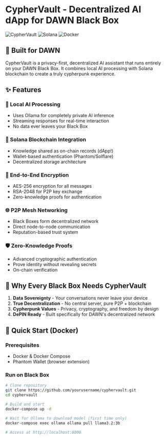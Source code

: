# CypherVault - Decentralized AI dApp for DAWN Black Box

![CypherVault](https://img.shields.io/badge/DAWN-Black%20Box-orange)
![Solana](https://img.shields.io/badge/Solana-Devnet-purple)
![Docker](https://img.shields.io/badge/Docker-Ready-blue)

## 🌅 Built for DAWN

CypherVault is a privacy-first, decentralized AI assistant that runs entirely on your DAWN Black Box. It combines local AI processing with Solana blockchain to create a truly cypherpunk experience.

## ✨ Features

### 🤖 Local AI Processing
- Uses Ollama for completely private AI inference
- Streaming responses for real-time interaction
- No data ever leaves your Black Box

### 🔗 Solana Blockchain Integration
- Knowledge shared as on-chain records (dApp!)
- Wallet-based authentication (Phantom/Solflare)
- Decentralized storage architecture

### 🔐 End-to-End Encryption
- AES-256 encryption for all messages
- RSA-2048 for P2P key exchange
- Zero-knowledge proofs for authentication

### 🌐 P2P Mesh Networking
- Black Boxes form decentralized network
- Direct node-to-node communication
- Reputation-based trust system

### 🛡️ Zero-Knowledge Proofs
- Advanced cryptographic authentication
- Prove identity without revealing secrets
- On-chain verification

## 🎯 Why Every Black Box Needs CypherVault

1. **Data Sovereignty** - Your conversations never leave your device
2. **True Decentralization** - No central server, pure P2P + blockchain
3. **Cypherpunk Values** - Privacy, cryptography, and freedom by design
4. **DePIN Ready** - Built specifically for DAWN's decentralized network

## 🚀 Quick Start (Docker)

### Prerequisites
- Docker & Docker Compose
- Phantom Wallet (browser extension)

### Run on Black Box
```bash
# Clone repository
git clone https://github.com/yourusername/cyphervault.git
cd cyphervault

# Build and start
docker-compose up -d

# Wait for Ollama to download model (first time only)
docker-compose exec ollama ollama pull llama3.2:3b

# Access at http://localhost:8000